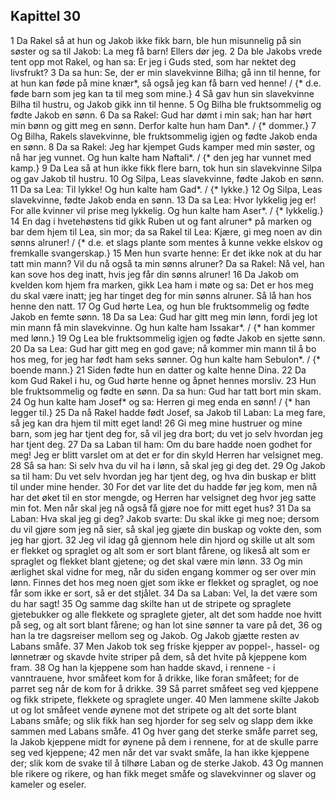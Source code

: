 ## Kapittel 30

1 Da Rakel så at hun og Jakob ikke fikk barn, ble hun misunnelig på sin søster og sa til Jakob: La meg få barn! Ellers dør jeg.
2 Da ble Jakobs vrede tent opp mot Rakel, og han sa: Er jeg i Guds sted, som har nektet deg livsfrukt?
3 Da sa hun: Se, der er min slavekvinne Bilha; gå inn til henne, for at hun kan føde på mine knær*, så også jeg kan få barn ved henne! / {* d.e. føde barn som jeg kan ta til meg som mine.}
4 Så gav hun sin slavekvinne Bilha til hustru, og Jakob gikk inn til henne.
5 Og Bilha ble fruktsommelig og fødte Jakob en sønn.
6 Da sa Rakel: Gud har dømt i min sak; han har hørt min bønn og gitt meg en sønn. Derfor kalte hun ham Dan*. / {* dommer.}
7 Og Bilha, Rakels slavekvinne, ble fruktsommelig igjen og fødte Jakob enda en sønn.
8 Da sa Rakel: Jeg har kjempet Guds kamper med min søster, og nå har jeg vunnet. Og hun kalte ham Naftali*. / {* den jeg har vunnet med kamp.}
9 Da Lea så at hun ikke fikk flere barn, tok hun sin slavekvinne Silpa og gav Jakob til hustru.
10 Og Silpa, Leas slavekvinne, fødte Jakob en sønn.
11 Da sa Lea: Til lykke! Og hun kalte ham Gad*. / {* lykke.}
12 Og Silpa, Leas slavekvinne, fødte Jakob enda en sønn.
13 Da sa Lea: Hvor lykkelig jeg er! For alle kvinner vil prise meg lykkelig. Og hun kalte ham Aser*. / {* lykkelig.}
14 En dag i hvetehøstens tid gikk Ruben ut og fant alruner* på marken og bar dem hjem til Lea, sin mor; da sa Rakel til Lea: Kjære, gi meg noen av din sønns alruner! / {* d.e. et slags plante som mentes å kunne vekke elskov og fremkalle svangerskap.}
15 Men hun svarte henne: Er det ikke nok at du har tatt min mann? Vil du nå også ta min sønns alruner? Da sa Rakel: Nå vel, han kan sove hos deg inatt, hvis jeg får din sønns alruner!
16 Da Jakob om kvelden kom hjem fra marken, gikk Lea ham i møte og sa: Det er hos meg du skal være inatt; jeg har tinget deg for min sønns alruner. Så lå han hos henne den natt.
17 Og Gud hørte Lea, og hun ble fruktsommelig og fødte Jakob en femte sønn.
18 Da sa Lea: Gud har gitt meg min lønn, fordi jeg lot min mann få min slavekvinne. Og hun kalte ham Issakar*. / {* han kommer med lønn.}
19 Og Lea ble fruktsommelig igjen og fødte Jakob en sjette sønn.
20 Da sa Lea: Gud har gitt meg en god gave; nå kommer min mann til å bo hos meg, for jeg har født ham seks sønner. Og hun kalte ham Sebulon*. / {* boende mann.}
21 Siden fødte hun en datter og kalte henne Dina.
22 Da kom Gud Rakel i hu, og Gud hørte henne og åpnet hennes morsliv.
23 Hun ble fruktsommelig og fødte en sønn. Da sa hun: Gud har tatt bort min skam.
24 Og hun kalte ham Josef* og sa: Herren gi meg enda en sønn! / {* han legger til.}
25 Da nå Rakel hadde født Josef, sa Jakob til Laban: La meg fare, så jeg kan dra hjem til mitt eget land!
26 Gi meg mine hustruer og mine barn, som jeg har tjent deg for, så vil jeg dra bort; du vet jo selv hvordan jeg har tjent deg.
27 Da sa Laban til ham: Om du bare hadde noen godhet for meg! Jeg er blitt varslet om at det er for din skyld Herren har velsignet meg.
28 Så sa han: Si selv hva du vil ha i lønn, så skal jeg gi deg det.
29 Og Jakob sa til ham: Du vet selv hvordan jeg har tjent deg, og hva din buskap er blitt til under mine hender.
30 For det var lite det du hadde før jeg kom, men nå har det øket til en stor mengde, og Herren har velsignet deg hvor jeg satte min fot. Men når skal jeg nå også få gjøre noe for mitt eget hus?
31 Da sa Laban: Hva skal jeg gi deg? Jakob svarte: Du skal ikke gi meg noe; dersom du vil gjøre som jeg nå sier, så skal jeg gjæte din buskap og vokte den, som jeg har gjort.
32 Jeg vil idag gå gjennom hele din hjord og skille ut alt som er flekket og spraglet og alt som er sort blant fårene, og likeså alt som er spraglet og flekket blant gjetene; og det skal være min lønn.
33 Og min ærlighet skal vidne for meg, når du siden engang kommer og ser over min lønn. Finnes det hos meg noen gjet som ikke er flekket og spraglet, og noe får som ikke er sort, så er det stjålet.
34 Da sa Laban: Vel, la det være som du har sagt!
35 Og samme dag skilte han ut de stripete og spraglete gjetebukker og alle flekkete og spraglete gjeter, alt det som hadde noe hvitt på seg, og alt sort blant fårene; og han lot sine sønner ta vare på det,
36 og han la tre dagsreiser mellom seg og Jakob. Og Jakob gjætte resten av Labans småfe.
37 Men Jakob tok seg friske kjepper av poppel-, hassel- og lønnetrær og skavde hvite striper på dem, så det hvite på kjeppene kom fram.
38 Og han la kjeppene som han hadde skavd, i rennene - i vanntrauene, hvor småfeet kom for å drikke, like foran småfeet; for de parret seg når de kom for å drikke.
39 Så parret småfeet seg ved kjeppene og fikk stripete, flekkete og spraglete unger.
40 Men lammene skilte Jakob ut og lot småfeet vende øynene mot det stripete og alt det sorte blant Labans småfe; og slik fikk han seg hjorder for seg selv og slapp dem ikke sammen med Labans småfe.
41 Og hver gang det sterke småfe parret seg, la Jakob kjeppene midt for øynene på dem i rennene, for at de skulle parre seg ved kjeppene;
42 men når det var svakt småfe, la han ikke kjeppene der; slik kom de svake til å tilhøre Laban og de sterke Jakob.
43 Og mannen ble rikere og rikere, og han fikk meget småfe og slavekvinner og slaver og kameler og eseler.
